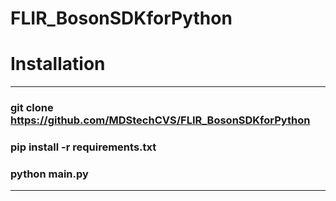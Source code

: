 # FLIR_BosonSDKforPython

# Installation
---
### git clone https://github.com/MDStechCVS/FLIR_BosonSDKforPython<br>
### pip install -r requirements.txt<br>
### python main.py<br>
---
